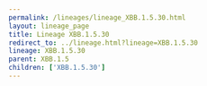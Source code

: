```yaml
---
permalink: /lineages/lineage_XBB.1.5.30.html
layout: lineage_page
title: Lineage XBB.1.5.30
redirect_to: ../lineage.html?lineage=XBB.1.5.30
lineage: XBB.1.5.30
parent: XBB.1.5
children: ['XBB.1.5.30']
---
```

